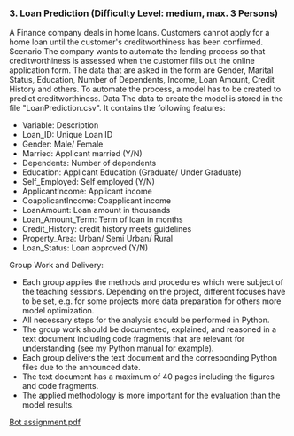 ### 3. Loan Prediction (Difficulty Level: medium, max. 3 Persons) 
A Finance company deals in home loans. Customers cannot apply for a home loan until the customer's creditworthiness has been confirmed. 
Scenario 
The company wants to automate the lending process so that creditworthiness is assessed when the customer fills out the online application form. The data that are asked in the form are Gender, Marital Status, Education, Number of Dependents, Income, Loan Amount, Credit History and others. To automate the process, a model has to be created to predict creditworthiness. 
Data 
The data to create the model is stored in the file "LoanPrediction.csv". It contains the following features: 


- Variable: Description 
- Loan_ID: Unique Loan ID 
- Gender: Male/ Female 
- Married: Applicant married (Y/N) 
- Dependents: Number of dependents 
- Education: Applicant Education (Graduate/ Under Graduate) 
- Self_Employed: Self employed (Y/N) 
- ApplicantIncome: Applicant income 
- CoapplicantIncome: Coapplicant income 
- LoanAmount: Loan amount in thousands 
- Loan_Amount_Term: Term of loan in months 
- Credit_History: credit history meets guidelines 
- Property_Area: Urban/ Semi Urban/ Rural 
- Loan_Status: Loan approved (Y/N) 


Group Work and Delivery:
- Each group applies the methods and procedures which were subject of the teaching sessions.
Depending on the project, different focuses have to be set, e.g. for some projects more data
preparation for others more model optimization.
- All necessary steps for the analysis should be performed in Python.
- The group work should be documented, explained, and reasoned in a text document including
code fragments that are relevant for understanding (see my Python manual for example).
- Each group delivers the text document and the corresponding Python files due to the
announced date.
- The text document has a maximum of 40 pages including the figures and code fragments.
- The applied methodology is more important for the evaluation than the model results.


[Bot assignment.pdf](https://github.com/RoyalFlush31/loan-prediction/files/8828131/Bot.assignment.pdf)
